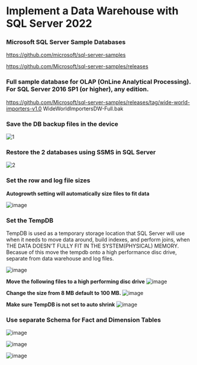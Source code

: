 # Implement a Data Warehouse with SQL Server 2022





### Microsoft SQL Server Sample Databases
https://github.com/microsoft/sql-server-samples

https://github.com/Microsoft/sql-server-samples/releases

### Full sample database for OLAP (OnLine Analytical Processing). For SQL Server 2016 SP1 (or higher), any edition.
https://github.com/Microsoft/sql-server-samples/releases/tag/wide-world-importers-v1.0
WideWorldImportersDW-Full.bak 

### Save the DB backup files in the device

![1](https://github.com/arpit-mittal-ds/Data-Architect/assets/68102477/62d43540-a416-4d3a-95ef-85d7b84f0331)

### Restore the 2 databases using SSMS in SQL Server

![2](https://github.com/arpit-mittal-ds/Data-Architect/assets/68102477/69198d22-b7c2-4722-9466-e0b214eefe5f)

### Set the row and log file sizes 

**Autogrowth setting will automatically size files to fit data**

![image](https://github.com/arpit-mittal-ds/Data-Architect/assets/68102477/5e3b3916-1b55-408d-9f1a-35bb2688d120)

### Set the TempDB 

TempDB is used as a temporary storage location that SQL Server will use when it needs to move data around, build indexes, and perform joins, when THE DATA DOESN'T FULLY FIT IN THE SYSTEM(PHYSICAL) MEMORY. Becasue of this move the tempdb onto a high performance disc drive, separate from data warehouse and log files.

![image](https://github.com/arpit-mittal-ds/Data-Architect/assets/68102477/34497ac1-7a9f-4b46-b8e4-2d732228040d)

**Move the following files to a high performing disc drive**
![image](https://github.com/arpit-mittal-ds/Data-Architect/assets/68102477/2d3ab45c-5ce8-45ba-b4a0-e60b6b1465e5)

**Change the size from 8 MB default to 100 MB.**
![image](https://github.com/arpit-mittal-ds/Data-Architect/assets/68102477/7a0e8caf-52d5-4627-9552-f1aaebc0022f)

**Make sure TempDB is not set to auto shrink**
![image](https://github.com/arpit-mittal-ds/Data-Architect/assets/68102477/27254ac4-c15f-41f8-82f9-98283d1bbe3d)

### Use separate Schema for Fact and Dimension Tables

![image](https://github.com/arpit-mittal-ds/Data-Architect/assets/68102477/80d2b057-b222-440d-ab6b-acdac6dbb031)



![image](https://github.com/arpit-mittal-ds/Data-Architect/assets/68102477/eeaf94c9-aadb-41a7-9e56-c4fdf8cf8fb6)

![image](https://github.com/arpit-mittal-ds/Data-Architect/assets/68102477/1df909b1-50ec-4610-b1a9-53bae7487575)


